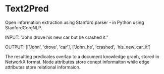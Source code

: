 # Text2Pred
Open information extraction using Stanford parser - in Python using StanfordCoreNLP. 

INPUT: "John drove his new car but he crashed it."

OUTPUT: [['John', 'drove', 'car'], ['John_he', 'crashed', 'his_new_car_it']

The resulting predicates overlap to a document knowledge graph, stored in NetworkX format. Node attributes store conept informaiton while edge attributes store relational informaion. 
